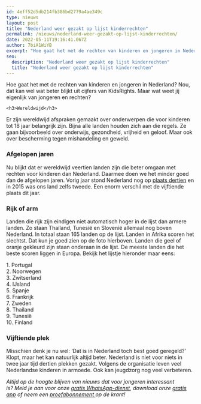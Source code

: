 ```yaml
---
id: 4eff52d5db214fb386bd2779a4ae349c
type: nieuws
layout: post
title: "Nederland weer gezakt op lijst kinderrechten"
permalink: /nieuws/nederland-weer-gezakt-op-lijst-kinderrechten/
date: 2022-05-11T19:16:41.067Z
author: 7biA1WiYB
excerpt: "Hoe gaat het met de rechten van kinderen en jongeren in Nederland? Nou, dat kan wel wat beter blijkt uit cijfers van KidsRights. Maar wat weet jij eigenlijk van jongeren en rechten?  "
seo:
  description: "Nederland weer gezakt op lijst kinderrechten"
  title: "Nederland weer gezakt op lijst kinderrechten"
---
```

Hoe gaat het met de rechten van kinderen en jongeren in Nederland? Nou, dat kan wel wat beter blijkt uit cijfers van KidsRights. Maar wat weet jij eigenlijk van jongeren en rechten?  

    <h3>Wereldwijd</h3>
<p>Er zijn wereldwijd afspraken gemaakt over onderwerpen die voor kinderen tot 18 jaar belangrijk zijn. Bijna alle landen houden zich aan die regels. Ze gaan bijvoorbeeld over onderwijs, gezondheid, vrijheid en geloof. Maar ook over bescherming tegen mishandeling en geweld.</p>

<h3>Afgelopen jaren</h3>
<p>Nu blijkt dat er wereldwijd veertien landen zijn die beter omgaan met rechten voor kinderen dan Nederland. Daarmee doen we het minder goed dan de afgelopen jaren. Vorig jaar stond Nederland nog op <a href="http://www.kidsweek.nl/index">plaats dertien</a> en in 2015 was ons land zelfs tweede. Een enorm verschil met de vijftiende plaats dit jaar.</p>
<h3>Rijk of arm</h3>
<p>Landen die rijk zijn eindigen niet automatisch hoger in de lijst dan armere landen. Zo staan Thailand, Tunesië en Slovenië allemaal nog boven Nederland. In totaal staan 165 landen op de lijst. Landen in Afrika scoren het slechtst. Dat kun je goed zien op de foto hierboven. Landen die geel of oranje gekleurd zijn staan onderaan in de lijst. De meeste landen die het beste scoren liggen in Europa. Bekijk het lijstje hieronder maar eens:</p>
<p>1. Portugal<br>2. Noorwegen<br>3. Zwitserland<br>4. IJsland<br>5. Spanje<br>6. Frankrijk<br>7. Zweden<br>8. Thailand<br>9. Tunesië<br>10. Finland</p>
<h3>Vijftiende plek</h3>
<p>Misschien denk je nu wel: ‘Dat is in Nederland toch best goed geregeld?’ Klopt, maar het kan natuurlijk altijd beter. Nederland is niet voor niets in twee jaar tijd dertien plekken gezakt. Volgens de organisatie leven veel Nederlandse kinderen in armoede. Ook kan jeugdzorg nog veel verbeteren.</p>
<p><em>Altijd op de hoogte blijven van nieuws dat voor jongeren interessant is? Meld je aan voor onze <a href="https://7dagen.netlify.app/whatsapp">gratis WhatsApp-dienst</a>, download onze <a href="https://7dagen.netlify.app/app">gratis app</a> of neem een <a href="https://abonneren.sevendays.nl/abonneren/abonnementen/ae/artikel">proefabonnement </a>op de krant!</em></p>  
